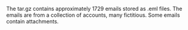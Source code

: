 The tar.gz contains approximately 1729 emails stored as .eml files. The emails are from a collection of accounts, many fictitious. Some emails contain attachments.

